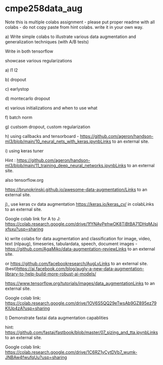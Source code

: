 # cmpe258data_aug

Note this is multiple colabs assignment - please put proper readme with all colabs - do not copy paste from hint colabs. write it in your own way.

a) Write simple colabs to illustrate various data augmentation and generalization techniques (with A/B tests)

Write in both tensorflow

showcase various regularizations

a) l1 l2

b) dropout

c) earlystop

d) montecarlo dropout

e) various initializations and when to use what

f) batch norm

g) custsom dropout, custom regularization

h) using callbacks and tensorboard - https://github.com/ageron/handson-ml3/blob/main/10_neural_nets_with_keras.ipynbLinks to an external site.

i) using keras tuner

Hint : https://github.com/ageron/handson-ml3/blob/main/11_training_deep_neural_networks.ipynbLinks to an external site.

also tensorflow.org

https://brunokrinski.github.io/awesome-data-augmentation/Links to an external site.

j)_ use keras cv data augmentation https://keras.io/keras_cv/ in colabLinks to an external site.

Google colab link for A to J: https://colab.research.google.com/drive/1fYNAyPehwOK8TiBtBA71DHqMJsjxfsxu?usp=sharing

k) write colabs for data augmentation and classification for image, video, text (nlpaug), timeseries, tabulardata, speech, document images - https://github.com/AgaMiko/data-augmentation-reviewLinks to an external site.

or https://github.com/facebookresearch/AugLyLinks to an external site. (best)https://ai.facebook.com/blog/augly-a-new-data-augmentation-library-to-help-build-more-robust-ai-models/

https://www.tensorflow.org/tutorials/images/data_augmentationLinks to an external site.

Google colab link: https://colab.research.google.com/drive/1OV6S5QQ29eTwsAb9GZ895ez79KIUp4zA?usp=sharing

l) Demonstrate fastai data augmentation capablities

hint: https://github.com/fastai/fastbook/blob/master/07_sizing_and_tta.ipynbLinks to an external site.

Google colab link: https://colab.research.google.com/drive/1C6RZ1yCytDVb7_wumk-JNBAw4fwufqUu?usp=sharing
